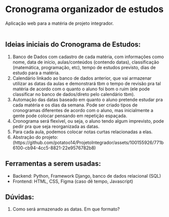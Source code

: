 <h1>Cronograma organizador de estudos</h1>
Aplicação web para a matéria de projeto integrador.
<br>
<br>
<h2>Ideias iniciais do Cronograma de Estudos:</h2>
<ol>
  <li>Banco de Dados com cadastro de cada matéria, com informações como nome, data de início, aulas/conteúdos (contendo datas), classificação (matemática, programação, etc), tempo de estudos previsto, dias de estudo para a matéria.</li>
  <li>Calendário linkado ao banco de dados anterior, que vai armazenar utilizar as datas da aulas e demonstrará tbm o tempo de revisão pra tal matéria de acordo com o quanto o aluno foi bom o ruim (ele pode classificar no banco de dados/direto pelo calendário tbm).</li>
  <li>Automação das datas baseado em quanto o aluno pretende estudar pra cada matéria e os dias da semana. Pode ser criado tipos de cronogramas diferentes de acordo com o aluno, mas inicialmente a gente pode colocar pensando em repetição espaçada.</li>
  <li>Cronograma será flexível, ou seja, o aluno tendo algum imprevisto, pode pedir pra que seja reorganizada as datas.</li>
  <li>Para cada aula, podemos colocar notas curtas relacionadas a elas.</li>
  <li>Abstração do projeto: (https://github.com/potatoo14/ProjetoIntegrador/assets/100155926/771b6100-cb94-4cc5-8821-22e9576782b8)</li>
</ol>
  <h2>Ferramentas a serem usadas:</h2>
<ul>
  <li>Backend: Python, Framework Django, banco de dados relacional (SQL)</li>
  <li>Frontend: HTML, CSS, Figma (caso dê tempo, Javascript)</li>
</ul>
<h2>Dúvidas:</h2>
<ol>
  <li>Como será armazenado as datas. Em que formato?</li>
</ol>

